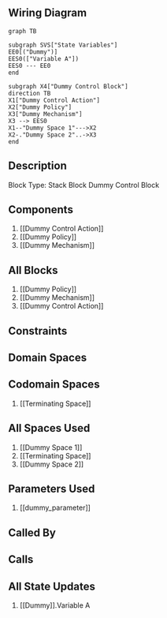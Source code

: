 ## Wiring Diagram

```mermaid
graph TB

subgraph SVS["State Variables"]
EE0[("Dummy")]
EES0(["Variable A"])
EES0 --- EE0
end

subgraph X4["Dummy Control Block"]
direction TB
X1["Dummy Control Action"]
X2["Dummy Policy"]
X3["Dummy Mechanism"]
X3 --> EES0
X1--"Dummy Space 1"--->X2
X2-."Dummy Space 2"..->X3
end
```

## Description

Block Type: Stack Block
Dummy Control Block
## Components
1. [[Dummy Control Action]]
2. [[Dummy Policy]]
3. [[Dummy Mechanism]]

## All Blocks
1. [[Dummy Policy]]
2. [[Dummy Mechanism]]
3. [[Dummy Control Action]]

## Constraints

## Domain Spaces

## Codomain Spaces
1. [[Terminating Space]]

## All Spaces Used
1. [[Dummy Space 1]]
2. [[Terminating Space]]
3. [[Dummy Space 2]]

## Parameters Used
1. [[dummy_parameter]]

## Called By

## Calls

## All State Updates
1. [[Dummy]].Variable A

